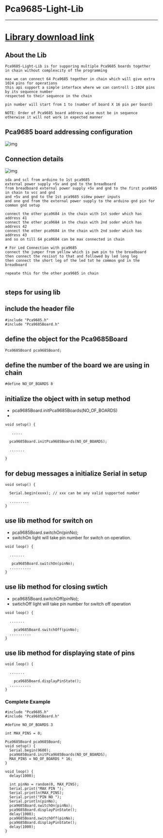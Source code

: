 # Pca9685-Light-Lib

---

# <a href="https://github.com/adarshkumarsingh83/Pca9685-Servo-Lib/archive/production.zip"> Library download link </a>

## About the Lib 
```
Pca9685-Light-Lib is for supporing multiple Pca9685 boards together 
in chain without complexcity of the programming 

max we can connect 64 Pca9685 together in chain which will give extra 1024 pins for operations 
this api support a simple interface where we can controll 1-1024 pins by its sequence number 
respected to their sequence in the chain 

pin number will start from 1 to (number of board X 16 pin per board)

NOTE: Order of Pca9685 board address wise must be in sequence otherwise it will not work in expected manner 

```

## Pca9685 board addressing configuration 
![img](/image/pca9685-soldering-address-chart.png)


## Connection details 

![img](/image/connections.JPG)

```
sda and scl from arduino to 1st pca9685 
external power supply +5v and gnd to the breadboard 
from breadboard external power supply +5v and gnd to the first pca9685  in chain to vcc and gnd 
and +5v and gnd to the 1st pca9685 sidew power inputs 
and one gnd from the external power supply to the arduino gnd pin for common gnd setup 

connect the other pca9684 in the chain with 1st soder which has address 41 
connect the other pca9684 in the chain with 2nd soder which has address 42 
connect the other pca9684 in the chain with 2nd soder which has address 43 
and so on till 64 pca9684 can be max connected in chain 

# For Led Connection with pca9685
connect the jumper from yellow which is pwm pin to the breadboard 
then connect the resisot to that and followed by led long leg 
then connect the short leg of the led tot he common gnd in the breadboard 

repeate this for the other pca9685 in chain 


```

## steps for using lib

## include the header file
```
#include "Pca9685.h"
#include "Pca9685Board.h"
```

## define the object for the Pca9685Board
```
Pca9685Board pca9685Board;

```

## define the number of the board we are using in chain
```
#define NO_OF_BOARDS 8
```

## initialize the object with in setup method
* pca9685Board.initPca9685Boards(NO_OF_BOARDS)
* 
```
void setup() {
  
   .....

  pca9685Board.initPca9685Boards(NO_OF_BOARDS);

  .......

}
```

## for debug messages a initialize Serial in setup
```
void setup() {
  
  Serial.begin(xxxx); // xxx can be any valid supported number 

  .........
}

```

## use lib method for switch on 
* pca9685Board.switchOn(pinNo);
* switchOn light will take pin number for switch on operation.
```
void loop() {
  
  .......

   pca9685Board.switchOn(pinNo);
  ..........
}
```

## use lib method for closing swtich 
* pca9685Board.switchOff(pinNo);
* swtichOff light will take pin number for switch off operation 
```
void loop() {
  
  .......

	pca9685Board.switchOff(pinNo);
  ..........
}
```

## use lib method for displaying state of pins 
```
void loop() {
  
  .......

	pca9685Board.displayPinState();
  ..........
}
```

### Complete Example
```
#include "Pca9685.h"
#include "Pca9685Board.h"

#define NO_OF_BOARDS 3

int MAX_PINS = 0;

Pca9685Board pca9685Board;
void setup() {
  Serial.begin(9600);
  pca9685Board.initPca9685Boards(NO_OF_BOARDS);
  MAX_PINS = NO_OF_BOARDS * 16;
}

void loop() {
  delay(1000);

  int pinNo = random(0, MAX_PINS);
  Serial.print("MAX PIN ");
  Serial.println(MAX_PINS);
  Serial.print("PIN NO ");
  Serial.println(pinNo);
  pca9685Board.switchOn(pinNo);
  pca9685Board.displayPinState();
  delay(1000);
  pca9685Board.switchOff(pinNo);
  pca9685Board.displayPinState();
  delay(1000);
}

```
